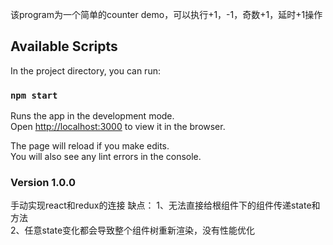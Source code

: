 该program为一个简单的counter demo，可以执行+1，-1，奇数+1，延时+1操作

## Available Scripts

In the project directory, you can run:

### `npm start`

Runs the app in the development mode.<br>
Open [http://localhost:3000](http://localhost:3000) to view it in the browser.

The page will reload if you make edits.<br>
You will also see any lint errors in the console.

### Version 1.0.0   
手动实现react和redux的连接
缺点：
1、无法直接给根组件下的组件传递state和方法   
2、任意state变化都会导致整个组件树重新渲染，没有性能优化
